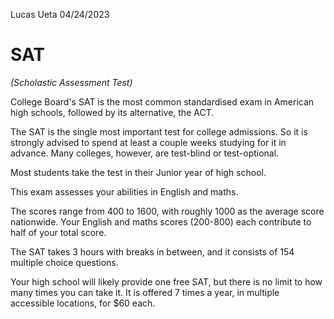 Lucas Ueta 
04/24/2023 
# SAT 
*(Scholastic Assessment Test)* 

College Board's SAT is the most common standardised exam in American high schools, followed by its alternative, the ACT. 

The SAT is the single most important test for college admissions. So it is strongly advised to spend at least a couple weeks studying for it in advance. Many colleges, however, are test-blind or test-optional. 

Most students take the test in their Junior year of high school. 

This exam assesses your abilities in English and maths. 

The scores range from 400 to 1600, with roughly 1000 as the average score nationwide. Your English and maths scores (200-800) each contribute to half of your total score. 

The SAT takes 3 hours with breaks in between, and it consists of 154 multiple choice questions. 

Your high school will likely provide one free SAT, but there is no limit to how many times you can take it. It is offered 7 times a year, in multiple accessible locations, for $60 each.